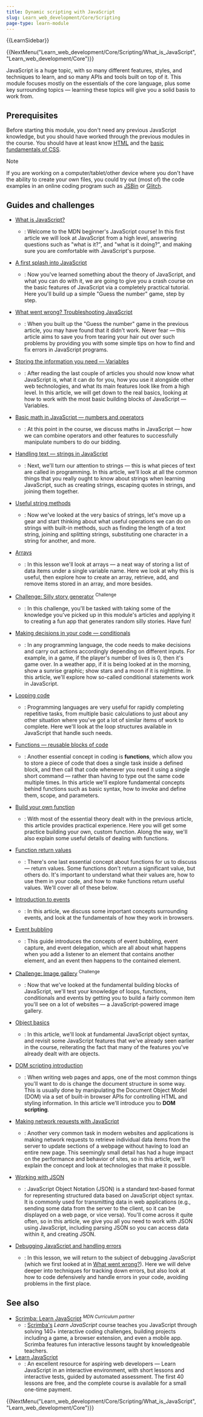 ```yaml
---
title: Dynamic scripting with JavaScript
slug: Learn_web_development/Core/Scripting
page-type: learn-module
---
```


{{LearnSidebar}}

{{NextMenu("Learn_web_development/Core/Scripting/What_is_JavaScript", "Learn_web_development/Core")}}

JavaScript is a huge topic, with so many different features, styles, and techniques to learn, and so many APIs and tools built on top of it. This module focuses mostly on the essentials of the core language, plus some key surrounding topics — learning these topics will give you a solid basis to work from.

## Prerequisites

Before starting this module, you don't need any previous JavaScript knowledge, but you should have worked through the previous modules in the course. You should have at least know [HTML](/en-US/docs/Learn_web_development/Core/Structuring_content) and the [basic fundamentals of CSS](/en-US/docs/Learn_web_development/Core/Styling_basics).

> [!NOTE]
> If you are working on a computer/tablet/other device where you don't have the ability to create your own files, you could try out (most of) the code examples in an online coding program such as [JSBin](https://jsbin.com/) or [Glitch](https://glitch.com/).

## Guides and challenges

- [What is JavaScript?](/en-US/docs/Learn_web_development/Core/Scripting/What_is_JavaScript)
  - : Welcome to the MDN beginner's JavaScript course! In this first article we will look at JavaScript from a high level, answering questions such as "what is it?", and "what is it doing?", and making sure you are comfortable with JavaScript's purpose.
- [A first splash into JavaScript](/en-US/docs/Learn_web_development/Core/Scripting/A_first_splash)
  - : Now you've learned something about the theory of JavaScript, and what you can do with it, we are going to give you a crash course on the basic features of JavaScript via a completely practical tutorial. Here you'll build up a simple "Guess the number" game, step by step.
- [What went wrong? Troubleshooting JavaScript](/en-US/docs/Learn_web_development/Core/Scripting/What_went_wrong)
  - : When you built up the "Guess the number" game in the previous article, you may have found that it didn't work. Never fear — this article aims to save you from tearing your hair out over such problems by providing you with some simple tips on how to find and fix errors in JavaScript programs.
- [Storing the information you need — Variables](/en-US/docs/Learn_web_development/Core/Scripting/Variables)
  - : After reading the last couple of articles you should now know what JavaScript is, what it can do for you, how you use it alongside other web technologies, and what its main features look like from a high level. In this article, we will get down to the real basics, looking at how to work with the most basic building blocks of JavaScript — Variables.
- [Basic math in JavaScript — numbers and operators](/en-US/docs/Learn_web_development/Core/Scripting/Math)
  - : At this point in the course, we discuss maths in JavaScript — how we can combine operators and other features to successfully manipulate numbers to do our bidding.
- [Handling text — strings in JavaScript](/en-US/docs/Learn_web_development/Core/Scripting/Strings)
  - : Next, we'll turn our attention to strings — this is what pieces of text are called in programming. In this article, we'll look at all the common things that you really ought to know about strings when learning JavaScript, such as creating strings, escaping quotes in strings, and joining them together.
- [Useful string methods](/en-US/docs/Learn_web_development/Core/Scripting/Useful_string_methods)
  - : Now we've looked at the very basics of strings, let's move up a gear and start thinking about what useful operations we can do on strings with built-in methods, such as finding the length of a text string, joining and splitting strings, substituting one character in a string for another, and more.
- [Arrays](/en-US/docs/Learn_web_development/Core/Scripting/Arrays)
  - : In this lesson we'll look at arrays — a neat way of storing a list of data items under a single variable name. Here we look at why this is useful, then explore how to create an array, retrieve, add, and remove items stored in an array, and more besides.
- [Challenge: Silly story generator](/en-US/docs/Learn_web_development/Core/Scripting/Silly_story_generator) <sup>Challenge</sup>
  - : In this challenge, you'll be tasked with taking some of the knowledge you've picked up in this module's articles and applying it to creating a fun app that generates random silly stories. Have fun!
- [Making decisions in your code — conditionals](/en-US/docs/Learn_web_development/Core/Scripting/Conditionals)
  - : In any programming language, the code needs to make decisions and carry out actions accordingly depending on different inputs. For example, in a game, if the player's number of lives is 0, then it's game over. In a weather app, if it is being looked at in the morning, show a sunrise graphic; show stars and a moon if it is nighttime. In this article, we'll explore how so-called conditional statements work in JavaScript.
- [Looping code](/en-US/docs/Learn_web_development/Core/Scripting/Loops)
  - : Programming languages are very useful for rapidly completing repetitive tasks, from multiple basic calculations to just about any other situation where you've got a lot of similar items of work to complete. Here we'll look at the loop structures available in JavaScript that handle such needs.
- [Functions — reusable blocks of code](/en-US/docs/Learn_web_development/Core/Scripting/Functions)
  - : Another essential concept in coding is **functions**, which allow you to store a piece of code that does a single task inside a defined block, and then call that code whenever you need it using a single short command — rather than having to type out the same code multiple times. In this article we'll explore fundamental concepts behind functions such as basic syntax, how to invoke and define them, scope, and parameters.
- [Build your own function](/en-US/docs/Learn_web_development/Core/Scripting/Build_your_own_function)
  - : With most of the essential theory dealt with in the previous article, this article provides practical experience. Here you will get some practice building your own, custom function. Along the way, we'll also explain some useful details of dealing with functions.
- [Function return values](/en-US/docs/Learn_web_development/Core/Scripting/Return_values)
  - : There's one last essential concept about functions for us to discuss — return values. Some functions don't return a significant value, but others do. It's important to understand what their values are, how to use them in your code, and how to make functions return useful values. We'll cover all of these below.
- [Introduction to events](/en-US/docs/Learn_web_development/Core/Scripting/Events)
  - : In this article, we discuss some important concepts surrounding events, and look at the fundamentals of how they work in browsers.
- [Event bubbling](/en-US/docs/Learn_web_development/Core/Scripting/Event_bubbling)
  - : This guide introduces the concepts of event bubbling, event capture, and event delegation, which are all about what happens when you add a listener to an element that contains another element, and an event then happens to the contained element.
- [Challenge: Image gallery](/en-US/docs/Learn_web_development/Core/Scripting/Image_gallery) <sup>Challenge</sup>
  - : Now that we've looked at the fundamental building blocks of JavaScript, we'll test your knowledge of loops, functions, conditionals and events by getting you to build a fairly common item you'll see on a lot of websites — a JavaScript-powered image gallery.
- [Object basics](/en-US/docs/Learn_web_development/Core/Scripting/Object_basics)
  - : In this article, we'll look at fundamental JavaScript object syntax, and revisit some JavaScript features that we've already seen earlier in the course, reiterating the fact that many of the features you've already dealt with are objects.
- [DOM scripting introduction](/en-US/docs/Learn_web_development/Core/Scripting/DOM_scripting)
  - : When writing web pages and apps, one of the most common things you'll want to do is change the document structure in some way. This is usually done by manipulating the Document Object Model (DOM) via a set of built-in browser APIs for controlling HTML and styling information. In this article we'll introduce you to **DOM scripting**.
- [Making network requests with JavaScript](/en-US/docs/Learn_web_development/Core/Scripting/Network_requests)
  - : Another very common task in modern websites and applications is making network requests to retrieve individual data items from the server to update sections of a webpage without having to load an entire new page. This seemingly small detail has had a huge impact on the performance and behavior of sites, so in this article, we'll explain the concept and look at technologies that make it possible.
- [Working with JSON](/en-US/docs/Learn_web_development/Core/Scripting/JSON)

  - : JavaScript Object Notation (JSON) is a standard text-based format for representing structured data based on JavaScript object syntax. It is commonly used for transmitting data in web applications (e.g., sending some data from the server to the client, so it can be displayed on a web page, or vice versa). You'll come across it quite often, so in this article, we give you all you need to work with JSON using JavaScript, including parsing JSON so you can access data within it, and creating JSON.

- [Debugging JavaScript and handling errors](/en-US/docs/Learn_web_development/Core/Scripting/Debugging_JavaScript)
  - : In this lesson, we will return to the subject of debugging JavaScript (which we first looked at in [What went wrong?](/en-US/docs/Learn_web_development/Core/Scripting/What_went_wrong)). Here we will delve deeper into techniques for tracking down errors, but also look at how to code defensively and handle errors in your code, avoiding problems in the first place.

## See also

- [Scrimba: Learn JavaScript](https://v2.scrimba.com/learn-javascript-c0v?via=mdn) <sup>_MDN Curriculum partner_</sup>
  - : [Scrimba's](https://scrimba.com?via=mdn) _Learn JavaScript_ course teaches you JavaScript through solving 140+ interactive coding challenges, building projects including a game, a browser extension, and even a mobile app. Scrimba features fun interactive lessons taught by knowledgeable teachers.
- [Learn JavaScript](https://learnjavascript.online/)
  - : An excellent resource for aspiring web developers — Learn JavaScript in an interactive environment, with short lessons and interactive tests, guided by automated assessment. The first 40 lessons are free, and the complete course is available for a small one-time payment.

{{NextMenu("Learn_web_development/Core/Scripting/What_is_JavaScript", "Learn_web_development/Core")}}
